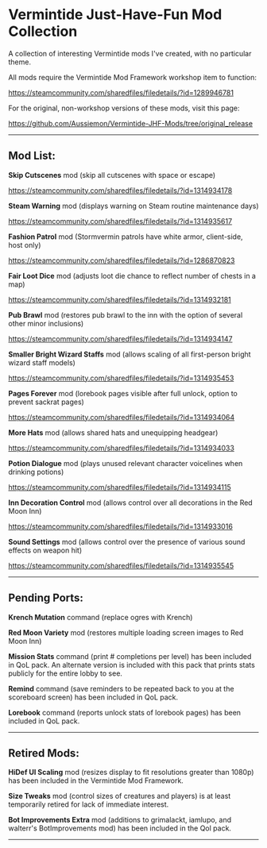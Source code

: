 # Vermintide Just-Have-Fun Mod Collection
A collection of interesting Vermintide mods I've created, with no particular theme. 

All mods require the Vermintide Mod Framework workshop item to function:

https://steamcommunity.com/sharedfiles/filedetails/?id=1289946781

For the original, non-workshop versions of these mods, visit this page:

https://github.com/Aussiemon/Vermintide-JHF-Mods/tree/original_release

----------------------------------------------------------------
Mod List:
----------------------------------------------------------------

**Skip Cutscenes** mod (skip all cutscenes with space or escape)

https://steamcommunity.com/sharedfiles/filedetails/?id=1314934178

**Steam Warning** mod (displays warning on Steam routine maintenance days)

https://steamcommunity.com/sharedfiles/filedetails/?id=1314935617

**Fashion Patrol** mod (Stormvermin patrols have white armor, client-side, host only)

https://steamcommunity.com/sharedfiles/filedetails/?id=1286870823

**Fair Loot Dice** mod (adjusts loot die chance to reflect number of chests in a map)

https://steamcommunity.com/sharedfiles/filedetails/?id=1314932181

**Pub Brawl** mod (restores pub brawl to the inn with the option of several other minor inclusions)

https://steamcommunity.com/sharedfiles/filedetails/?id=1314934147

**Smaller Bright Wizard Staffs** mod (allows scaling of all first-person bright wizard staff models)

https://steamcommunity.com/sharedfiles/filedetails/?id=1314935453

**Pages Forever** mod (lorebook pages visible after full unlock, option to prevent sackrat pages)

https://steamcommunity.com/sharedfiles/filedetails/?id=1314934064

**More Hats** mod (allows shared hats and unequipping headgear)

https://steamcommunity.com/sharedfiles/filedetails/?id=1314934033

**Potion Dialogue** mod (plays unused relevant character voicelines when drinking potions)

https://steamcommunity.com/sharedfiles/filedetails/?id=1314934115

**Inn Decoration Control** mod (allows control over all decorations in the Red Moon Inn)

https://steamcommunity.com/sharedfiles/filedetails/?id=1314933016

**Sound Settings** mod (allows control over the presence of various sound effects on weapon hit)

https://steamcommunity.com/sharedfiles/filedetails/?id=1314935545


----------------------------------------------------------------
Pending Ports:
----------------------------------------------------------------

**Krench Mutation** command (replace ogres with Krench) 

**Red Moon Variety** mod (restores multiple loading screen images to Red Moon Inn)

**Mission Stats** command (print # completions per level) has been included in QoL pack. An alternate version is included with this pack that prints stats publicly for the entire lobby to see. 

**Remind** command (save reminders to be repeated back to you at the scoreboard screen) has been included in QoL pack.

**Lorebook** command (reports unlock stats of lorebook pages) has been included in QoL pack.


----------------------------------------------------------------
Retired Mods:
----------------------------------------------------------------

**HiDef UI Scaling** mod (resizes display to fit resolutions greater than 1080p) has been included in the Vermintide Mod Framework.

**Size Tweaks** mod (control sizes of creatures and players)  is at least temporarily retired for lack of immediate interest.

**Bot Improvements Extra** mod (additions to grimalackt, iamlupo, and walterr's BotImprovements mod) has been included in the Qol pack.


----------------------------------------------------------------

